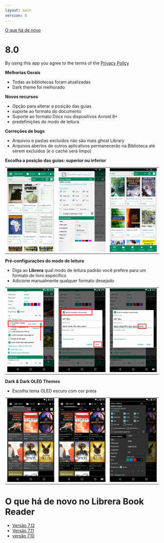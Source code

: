 ```yaml
---
layout: main
version: 6
---
```

[O que há de novo](/wiki/what-is-new/pt)

# 8.0

By using this app you agree to the terms of the [Privacy Policy](/wiki/PrivacyPolicy/)

**Melhorias Gerais**

* Todas as bibliotecas foram atualizadas
* Dark theme foi melhorado

**Novos recursos**

* Opção para alterar a posição das guias
* suporte ao formato do documento
* Suporte ao formato Docx nos dispositivos Anroid 8+
* predefinições do modo de leitura

**Correções de bugs**

* Arquivos e pastas excluídos não são mais _ghost_ Library
* Arquivos abertos de outros aplicativos permanecerão na Biblioteca até serem excluídos (e o cache será limpo)

**Escolha a posição das guias: superior ou inferior**

||||
|-|-|-|
|![](2.png)|![](3.png)|![](1.png)|

**Pré-configurações do modo de leitura**

* Diga ao **Librera** qual modo de leitura padrão você prefere para um formato de livro específico
* Adicione manualmente qualquer formato desejado

||||
|-|-|-|
|![](4.png)|![](5.png)|![](6.png)|


**Dark &amp; Dark OLED Themes**

* Escolha tema OLED escuro com cor preta

||||
|-|-|-|
|![](9.png)|![](8.png)|![](7.png)|


# O que há de novo no Librera Book Reader

* [Versão 7.12](/wiki/what-is-new/7.12/pt)
* [Versão 7.11](/wiki/what-is-new/7.11/pt)
* [versão 7.10](/wiki/what-is-new/7.10/pt)
